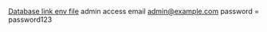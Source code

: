 <a href="https://github.com/manirul24/final/blob/main/final_exm.sql">Database link </a>
<a href="https://github.com/manirul24/final/blob/main/enverment">env file</a>
admin access
email admin@example.com
      password = password123

